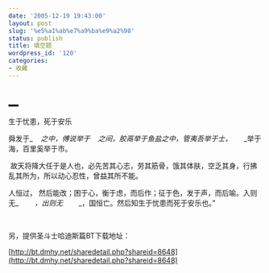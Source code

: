 ```yaml
---
date: '2005-12-19 19:43:00'
layout: post
slug: '%e5%a1%ab%e7%a9%ba%e9%a2%98'
status: publish
title: 填空题
wordpress_id: '120'
categories:
- 收藏
---
```





## [__](http://blog.yesky.com/blog/fanmumu/archive/2005/02/01/70228.html)







生于忧患，死于安乐   
  
舜发于_    _之中，傅说举于_    _之间，胶鬲举于鱼盐之中，管夷吾举于士，_      _举于海，百里奚举于市。


 故天将降大任于是人也，必先苦其心志，劳其筋骨，饿其体肤，空乏其身，行拂乱其所为，所以动心忍性，曾益其所不能。


人恒过， 然后能改；困于心，衡于虑，而后作；征于色，发于声，而后喻。入则无_        _，出则无_        _，国恒亡。然后知生于忧患而死于安乐也。”


 


另，提供圣斗士哈迪斯篇BT下载地址：


[http://bt.dmhy.net/sharedetail.php?shareid=8648](http://bt.dmhy.net/sharedetail.php?shareid=8648)
